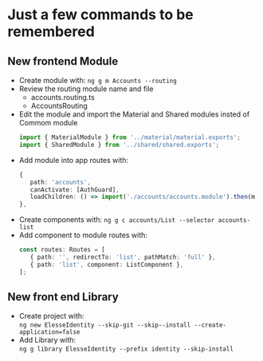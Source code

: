 # Just a few commands to be remembered

## New frontend Module
- Create module with: 
   `ng g m Accounts --routing`
- Review the routing module name and file
   - accounts.routing.ts
   - AccountsRouting
- Edit the module and import the Material and Shared modules insted of Commom module
   ``` typescript
   import { MaterialModule } from '../material/material.exports';
   import { SharedModule } from '../shared/shared.exports';
   ```
- Add module into app routes with:
   ``` typescript
   { 
      path: 'accounts', 
      canActivate: [AuthGuard], 
      loadChildren: () => import('./accounts/accounts.module').then(m => m.AccountsModule) 
   },
   ```
- Create components with:
   `ng g c accounts/List --selector accounts-list`
- Add component to module routes with:
   ``` typescript
   const routes: Routes = [
      { path: '', redirectTo: 'list', pathMatch: 'full' },
      { path: 'list', component: ListComponent },
   ];
   ```

## New front end Library
- Create project with:  
   `ng new ElesseIdentity --skip-git --skip--install --create-application=false`
- Add Library with:  
   `ng g library ElesseIdentity --prefix identity --skip-install`
